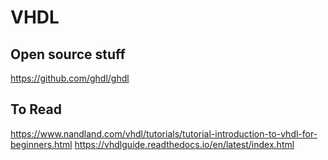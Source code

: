 # VHDL

## Open source stuff

<https://github.com/ghdl/ghdl>

## To Read

<https://www.nandland.com/vhdl/tutorials/tutorial-introduction-to-vhdl-for-beginners.html>
<https://vhdlguide.readthedocs.io/en/latest/index.html>

